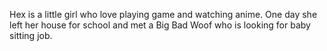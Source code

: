 Hex is a little girl who love playing game and watching anime. One day she left her house for school and met a Big Bad Woof who is looking for baby sitting job.